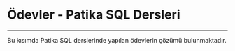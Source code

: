 # Ödevler - Patika SQL Dersleri

<hr />

Bu kısımda Patika SQL derslerinde yapılan ödevlerin çözümü bulunmaktadır.
